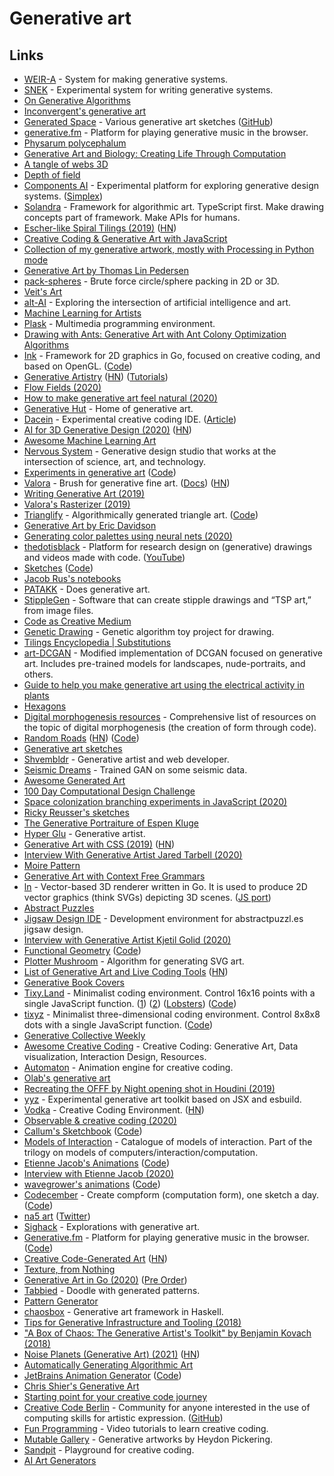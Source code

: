 # Generative art

## Links

* [WEIR-A](https://github.com/inconvergent/weir) - System for making generative systems.
* [SNEK](https://github.com/inconvergent/snek) - Experimental system for writing generative systems.
* [On Generative Algorithms](https://inconvergent.net/generative/sand-spline/)
* [Inconvergent's generative art](https://inconvergent.net/generative/)
* [Generated Space](https://generated.space) - Various generative art sketches ([GitHub](https://github.com/kgolid/p5ycho))
* [generative.fm](https://github.com/generative-music/generative.fm) - Platform for playing generative music in the browser.
* [Physarum polycephalum](https://sagejenson.com/physarum)
* [Generative Art and Biology: Creating Life Through Computation](https://www.moll.dev/projects/physarum)
* [A tangle of webs 3D](https://inconvergent.net/2019/a-tangle-of-webs-3d/)
* [Depth of field](https://inconvergent.net/2019/depth-of-field/)
* [Components AI](https://components.ai) - Experimental platform for exploring generative design systems. ([Simplex](https://components.ai/simplex/))
* [Solandra](https://github.com/jamesporter/solandra) - Framework for algorithmic art. TypeScript first. Make drawing concepts part of framework. Make APIs for humans.
* [Escher-like Spiral Tilings (2019)](http://isohedral.ca/escher-like-spiral-tilings/) ([HN](https://news.ycombinator.com/item?id=20854644))
* [Creative Coding & Generative Art with JavaScript](https://github.com/mattdesl/workshop-generative-art)
* [Collection of my generative artwork, mostly with Processing in Python mode](https://github.com/aaronpenne/generative_art)
* [Generative Art by Thomas Lin Pedersen](https://www.data-imaginist.com/art)
* [pack-spheres](https://github.com/mattdesl/pack-spheres) - Brute force circle/sphere packing in 2D or 3D.
* [Veit's Art](https://veitheller.de/art/)
* [alt-AI](http://alt-ai.net) - Exploring the intersection of artificial intelligence and art.
* [Machine Learning for Artists](https://ml4a.github.io)
* [Plask](https://github.com/deanm/plask) - Multimedia programming environment.
* [Drawing with Ants: Generative Art with Ant Colony Optimization Algorithms](http://amydyer.art/wp/index.php/2020/01/01/drawing-with-ants-generative-art-with-ant-colony-optimization-algorithms/)
* [Ink](https://buchanae.github.io/ink/) - Framework for 2D graphics in Go, focused on creative coding, and based on OpenGL. ([Code](https://github.com/buchanae/ink))
* [Generative Artistry](https://generativeartistry.com) ([HN](https://news.ycombinator.com/item?id=23621022)) ([Tutorials](https://generativeartistry.com/tutorials/))
* [Flow Fields (2020)](https://tylerxhobbs.com/essays/2020/flow-fields)
* [How to make generative art feel natural (2020)](https://www.generativehut.com/post/how-to-make-generative-art-feel-natural)
* [Generative Hut](https://www.generativehut.com) - Home of generative art.
* [Dacein](https://github.com/szymonkaliski/dacein) - Experimental creative coding IDE. ([Article](https://szymonkaliski.com/log/2019-03-01-building-dacein/))
* [AI for 3D Generative Design (2020)](https://blog.insightdatascience.com/ai-for-3d-generative-design-17503d0b3943) ([HN](https://news.ycombinator.com/item?id=22640407))
* [Awesome Machine Learning Art](https://github.com/vibertthio/awesome-machine-learning-art)
* [Nervous System](https://n-e-r-v-o-u-s.com/index.php) - Generative design studio that works at the intersection of science, art, and technology.
* [Experiments in generative art](https://sketchbook.netlify.com) ([Code](https://github.com/winkerVSbecks/sketchbook))
* [Valora](https://github.com/turnage/valora) - Brush for generative fine art. ([Docs](https://paytonturnage.gitbook.io/valora/)) ([HN](https://news.ycombinator.com/item?id=22837990))
* [Writing Generative Art (2019)](https://paytonturnage.com/writing/writing-generative-art/)
* [Valora's Rasterizer (2019)](https://paytonturnage.com/writing/valora-rasterizer/)
* [Trianglify](http://qrohlf.com/trianglify/) - Algorithmically generated triangle art. ([Code](https://github.com/qrohlf/trianglify))
* [Generative Art by Eric Davidson](https://github.com/erdavids/Generative-Art)
* [Generating color palettes using neural nets (2020)](https://twitter.com/mattdesl/status/1258730249023438848)
* [thedotisblack](https://thedotisblack.com) - Platform for research design on (generative) drawings and videos made with code. ([YouTube](https://www.youtube.com/channel/UCX4GSh1gpRuugPpjxu0gLmw/videos))
* [Sketches](https://rolyatmax.github.io/sketches/) ([Code](https://github.com/rolyatmax/sketches))
* [Jacob Rus's notebooks](https://observablehq.com/@jrus)
* [PATAKK](https://patakk.tumblr.com) - Does generative art.
* [StippleGen](https://github.com/evil-mad/stipplegen) - Software that can create stipple drawings and “TSP art,” from image files.
* [Code as Creative Medium](https://mitpress.mit.edu/books/code-creative-medium)
* [Genetic Drawing](https://github.com/anopara/genetic-drawing) - Genetic algorithm toy project for drawing.
* [Tilings Encyclopedia | Substitutions](https://tilings.math.uni-bielefeld.de/substitution/)
* [art-DCGAN](https://github.com/robbiebarrat/art-DCGAN) - Modified implementation of DCGAN focused on generative art. Includes pre-trained models for landscapes, nude-portraits, and others.
* [Guide to help you make generative art using the electrical activity in plants](https://github.com/robbiebarrat/plant-art)
* [Hexagons](https://anton-hexagons.tumblr.com)
* [Digital morphogenesis resources](https://github.com/jasonwebb/morphogenesis-resources) - Comprehensive list of resources on the topic of digital morphogenesis (the creation of form through code).
* [Random Roads](https://random-roads--edwardcunningh2.repl.co) ([HN](https://news.ycombinator.com/item?id=23591590)) ([Code](https://repl.it/@EdwardCunningh2/Random-Roads#index.html))
* [Generative art sketches](https://github.com/rberenguel/sketches)
* [Shvembldr](https://www.shvembldr.com/gallery) - Generative artist and web developer.
* [Seismic Dreams](https://brantondemoss.com/seismicdream/) - Trained GAN on some seismic data.
* [Awesome Generated Art](https://github.com/bradydowling/awesome-generated-art)
* [100 Day Computational Design Challenge](https://www.chelseawatson.com/100-computational-designs)
* [Space colonization branching experiments in JavaScript (2020)](https://jasonwebb.io/2020/03/space-colonization-branching-experiments-in-javascript/)
* [Ricky Reusser's sketches](https://rreusser.github.io/sketches/)
* [The Generative Portraiture of Espen Kluge](https://www.artnome.com/news/2019/7/24/generative-portraiture-of-espen-kluge)
* [Hyper Glu](https://hyperglu.com) - Generative artist.
* [Generative Art with CSS (2019)](https://generative-art-with-css.commons.host) ([HN](https://news.ycombinator.com/item?id=24118534))
* [Interview With Generative Artist Jared Tarbell (2020)](https://www.artnome.com/news/2020/8/24/interview-with-generative-artist-jared-tarbell)
* [Moire Pattern](https://formmeetscode.in/blog/moire-pattern/)
* [Generative Art with Context Free Grammars](https://www.leonrische.me/pages/generative_art_with_cfgs.html)
* [ln](https://github.com/fogleman/ln) - Vector-based 3D renderer written in Go. It is used to produce 2D vector graphics (think SVGs) depicting 3D scenes. ([JS port](https://github.com/aweary/ln.js))
* [Abstract Puzzles](https://abstractpuzzl.es)
* [Jigsaw Design IDE](https://github.com/pouretrebelle/jigsaws) - Development environment for abstractpuzzl.es jigsaw design.
* [Interview with Generative Artist Kjetil Golid (2020)](https://www.artnome.com/news/2020/10/11/interview-with-generative-artist-kjetil-golid)
* [Functional Geometry](https://eprints.soton.ac.uk/257577/1/funcgeo2.pdf) ([Code](https://github.com/micahhahn/FunctionalGeometry))
* [Plotter Mushroom](https://github.com/cinnamon-bun/plotter-mushroom) - Algorithm for generating SVG art.
* [List of Generative Art and Live Coding Tools](https://opinionatedguide.github.io/#/Design/d5-gen) ([HN](https://news.ycombinator.com/item?id=24889333))
* [Generative Book Covers](https://github.com/golanlevin/generative_covers)
* [Tixy.Land](https://tixy.land) - Minimalist coding environment. Control 16x16 points with a single JavaScript function. ([1](https://tixy.land/?code=Math.sin%28Math.sqrt%28x\*x%2By\*y%29-t%29)) ([2](https://twitter.com/v21/status/1323403680922718208)) ([Lobsters](https://lobste.rs/s/p146zr/t_i_x_y_creative_code_golfing)) ([Code](https://github.com/aemkei/tixy))
* [tixyz](https://doersino.github.io/tixyz/) - Minimalist three-dimensional coding environment. Control 8x8x8 dots with a single JavaScript function. ([Code](https://github.com/doersino/tixyz))
* [Generative Collective Weekly](https://generative.substack.com)
* [Awesome Creative Coding](https://github.com/terkelg/awesome-creative-coding) - Creative Coding: Generative Art, Data visualization, Interaction Design, Resources.
* [Automaton](https://github.com/FMS-Cat/automaton) - Animation engine for creative coding.
* [Olab's generative art](https://www.oppenlab.net/ge/)
* [Recreating the OFFF by Night opening shot in Houdini (2019)](http://seenaburns.com/2019/06/20/recreating-offf-opening-shot/)
* [yyz](https://github.com/mattdesl/yyz) - Experimental generative art toolkit based on JSX and esbuild.
* [Vodka](https://github.com/eeeeaaii/vodka) - Creative Coding Environment. ([HN](https://news.ycombinator.com/item?id=25152882))
* [Observable & creative coding (2020)](https://observablehq.com/@makio135/creative-coding)
* [Callum's Sketchbook](https://sketchbook.macr.ae) ([Code](https://github.com/callumacrae/sketchbook))
* [Models of Interaction](https://github.com/prathyvsh/models-of-interaction) - Catalogue of models of interaction. Part of the trilogy on models of computers/interaction/computation.
* [Etienne Jacob's Animations](https://bleuje.github.io/animations/) ([Code](https://github.com/Bleuje/bleuje.github.io))
* [Interview with Etienne Jacob (2020)](https://www.generativehut.com/post/interview-with-etienne-jacob)
* [wavegrower's animations](https://wavegrower.tumblr.com) ([Code](https://www.openprocessing.org/user/44137))
* [Codecember](https://codecember.ink) - Create compform (computation form), one sketch a day. ([Code](https://github.com/codecember-ink/codecember))
* [na5 art](https://a-na5.tumblr.com) ([Twitter](https://twitter.com/yuruyurau/))
* [Sighack](https://sighack.com) - Explorations with generative art.
* [Generative.fm](https://generative.fm) - Platform for playing generative music in the browser. ([Code](https://github.com/generative-music/generative.fm))
* [Creative Code-Generated Art](https://www.editorx.com/shaping-design/article/creative-coding) ([HN](https://news.ycombinator.com/item?id=25453252))
* [Texture, from Nothing](https://austinjones.onfabrik.com/portfolio/texture-from-nothing)
* [Generative Art in Go (2020)](https://gumroad.com/l/generative-art-in-golang) ([Pre Order](https://www.notion.so/Thank-you-for-pre-ordering-dd509d927f854da09d96982d2d425462))
* [Tabbied](https://tabbied.com) - Doodle with generated patterns.
* [Pattern Generator](https://doodad.dev/pattern-generator/)
* [chaosbox](https://github.com/5outh/chaosbox) - Generative art framework in Haskell.
* [Tips for Generative Infrastructure and Tooling (2018)](https://www.kovach.me/Infrastructure_of_art.html)
* ["A Box of Chaos: The Generative Artist's Toolkit" by Benjamin Kovach (2018)](https://www.youtube.com/watch?v=kZNTozzsNqk)
* [Noise Planets (Generative Art) (2021)](https://avinayak.github.io/art/2021/01/09/noise-planets.html) ([HN](https://news.ycombinator.com/item?id=25712767))
* [Automatically Generating Algorithmic Art](https://grgv.xyz/creative_code_synthesis/)
* [JetBrains Animation Generator](https://code2art.jetbrains.com) ([Code](https://github.com/JetBrains/open-radiant))
* [Chris Shier's Generative Art](https://www.csh.bz)
* [Starting point for your creative code journey](https://github.com/CreativeCodeBerlin/creative-coding-minilist)
* [Creative Code Berlin](https://creativecodeberlin.github.io/Stammtisch/) - Community for anyone interested in the use of computing skills for artistic expression. ([GitHub](https://github.com/CreativeCodeBerlin))
* [Fun Programming](https://funprogramming.org) - Video tutorials to learn creative coding.
* [Mutable Gallery](https://mutable.gallery) - Generative artworks by Heydon Pickering.
* [Sandpit](https://sandpitjs.com) - Playground for creative coding.
* [AI Art Generators](https://aiartists.org/ai-generated-art-tools)
